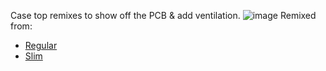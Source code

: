 Case top remixes to show off the PCB & add ventilation. 
![image](https://github.com/user-attachments/assets/48bdf48c-10d3-4905-8150-9c7c24d13d0f)
Remixed from: 
- [Regular](https://www.printables.com/model/966751-signal-sleuth-case)
- [Slim](https://www.printables.com/model/1003074-slim-signal-sleuth-case)


